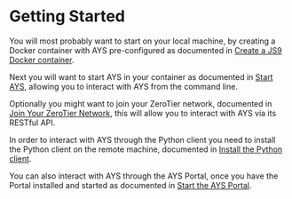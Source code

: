# Getting Started

You will most probably want to start on your local machine, by creating a Docker container with AYS pre-configured as documented in [Create a JS9 Docker container](js9.md).

Next you will want to start AYS in your container as documented in [Start AYS](startays.md), allowing you to interact with AYS from the command line.

Optionally you might want to join your ZeroTier network, documented in [Join Your ZeroTier Network](zt.md), this will allow you to interact with AYS via its RESTful API.

In order to interact with AYS through the Python client you need to install the Python client on the remote machine, documented in [Install the Python client](python.md).

You can also interact with AYS through the AYS Portal, once you have the Portal installed and started as documented in [Start the AYS Portal](portal.md).
